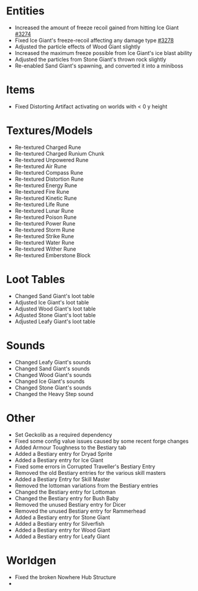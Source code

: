 # Entities
* Increased the amount of freeze recoil gained from hitting Ice Giant [#3274](https://github.com/Tslat/Advent-Of-Ascension/issues/3274 "Github issue #3274")
* Fixed Ice Giant's freeze-recoil affecting any damage type [#3278](https://github.com/Tslat/Advent-Of-Ascension/issues/3278 "Github issue #3278")
* Adjusted the particle effects of Wood Giant slightly
* Increased the maximum freeze possible from Ice Giant's ice blast ability
* Adjusted the particles from Stone Giant's thrown rock slightly
* Re-enabled Sand Giant's spawning, and converted it into a miniboss

# Items
* Fixed Distorting Artifact activating on worlds with < 0 y height

# Textures/Models
* Re-textured Charged Rune
* Re-textured Charged Runium Chunk
* Re-textured Unpowered Rune
* Re-textured Air Rune
* Re-textured Compass Rune
* Re-textured Distortion Rune
* Re-textured Energy Rune
* Re-textured Fire Rune
* Re-textured Kinetic Rune
* Re-textured Life Rune
* Re-textured Lunar Rune
* Re-textured Poison Rune
* Re-textured Power Rune
* Re-textured Storm Rune
* Re-textured Strike Rune
* Re-textured Water Rune
* Re-textured Wither Rune
* Re-textured Emberstone Block

# Loot Tables
* Changed Sand Giant's loot table
* Adjusted Ice Giant's loot table
* Adjusted Wood Giant's loot table
* Adjusted Stone Giant's loot table
* Adjusted Leafy Giant's loot table

# Sounds
* Changed Leafy Giant's sounds
* Changed Sand Giant's sounds
* Changed Wood Giant's sounds
* Changed Ice Giant's sounds
* Changed Stone Giant's sounds
* Changed the Heavy Step sound

# Other
* Set Geckolib as a required dependency
* Fixed some config value issues caused by some recent forge changes
* Added Armour Toughness to the Bestiary tab
* Added a Bestiary entry for Dryad Sprite
* Added a Bestiary entry for Ice Giant
* Fixed some errors in Corrupted Traveller's Bestiary Entry
* Removed the old Bestiary entries for the various skill masters
* Added a Bestiary Entry for Skill Master
* Removed the lottoman variations from the Bestiary entries
* Changed the Bestiary entry for Lottoman
* Changed the Bestiary entry for Bush Baby
* Removed the unused Bestiary entry for Dicer
* Removed the unused Bestiary entry for Rammerhead
* Added a Bestiary entry for Stone Giant
* Added a Bestiary entry for Silverfish
* Added a Bestiary entry for Wood Giant
* Added a Bestiary entry for Leafy Giant

# Worldgen
* Fixed the broken Nowhere Hub Structure
* 